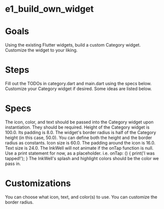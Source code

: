 # e1_build_own_widget

# Goals

Using the existing Flutter widgets, build a custom Category widget.
Customize the widget to your liking.

# Steps

Fill out the TODOs in category.dart and main.dart using the specs below.
Customize your Category widget if desired. Some ideas are listed below.

# Specs

The icon, color, and text should be passed into the Category widget upon instantiation. They should be required.
Height of the Category widget is 100.0. Its padding is 8.0.
The widget's border radius is half of the Category height (in this case, 50.0). You can define both the height and the border radius as constants.
Icon size is 60.0. The padding around the icon is 16.0.
Text size is 24.0.
The InkWell will not animate if the onTap function is null. Use a print statement for now, as a placeholder. i.e. onTap: () { print('I was tapped!'); }
The InkWell's splash and highlight colors should be the color we pass in.

# Customizations

You can choose what icon, text, and color(s) to use.
You can customize the border radius.
